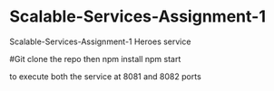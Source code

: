 # Scalable-Services-Assignment-1
Scalable-Services-Assignment-1
Heroes service


#Git clone the repo then
npm install
npm start

to execute both the service at 8081 and 8082 ports

